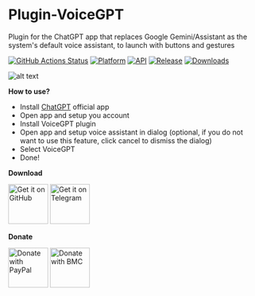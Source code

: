 # Plugin-VoiceGPT
Plugin for the ChatGPT app that replaces Google Gemini/Assistant as the system's default voice assistant, to launch with buttons and gestures

[![GitHub Actions Status](https://img.shields.io/github/actions/workflow/status/WSTxda/Plugin-VoiceGPT/.github%2Fworkflows%2Fandroid.yml?style=for-the-badge&logo=github-actions&labelColor=21262D&color=3FB950)](https://github.com/WSTxda/Plugin-VoiceGPT/actions) [![Platform](https://img.shields.io/badge/android-platform?style=for-the-badge&label=platform&labelColor=21262d&color=6e7681)](https://www.android.com) [![API](https://img.shields.io/badge/24%2B-level?style=for-the-badge&logo=android&logoColor=3cd382&label=API&labelColor=21262d&color=ff663b)](https://developer.android.com/studio/releases/platforms) [![Release](https://img.shields.io/github/v/release/WSTxda/VoiceGPT?display_name=tag&style=for-the-badge&logo=github&labelColor=21262d&color=1f6feb)](https://github.com/WSTxda/VoiceGPT/releases/latest) [![Downloads](https://img.shields.io/github/downloads/WSTxda/VoiceGPT/total?style=for-the-badge&labelColor=21262d&color=238636)](https://github.com/WSTxda/VoiceGPT/releases)

![alt text](https://raw.githubusercontent.com/WSTxda/VoiceGPT/main/images/Banner.png)

**How to use?**

- Install [ChatGPT](https://play.google.com/store/apps/details?id=com.openai.chatgpt) official app
- Open app and setup you account
- Install VoiceGPT plugin
- Open app and setup voice assistant in dialog (optional, if you do not want to use this feature,
  click cancel to dismiss the dialog)
- Select VoiceGPT
- Done!

**Download**

[<img src="https://raw.githubusercontent.com/WSTxda/QP-Gallery-Releases/master/Images/GitHub.svg"
      alt='Get it on GitHub'
      height="80">](https://github.com/WSTxda/VoiceGPT/releases/latest) [<img src="https://raw.githubusercontent.com/WSTxda/QP-Gallery-Releases/master/Images/Telegram.svg"
      alt='Get it on Telegram'
      height="80">](https://t.me/WSTprojects)

**Donate**

[<img src="https://raw.githubusercontent.com/WSTxda/QP-Gallery-Releases/master/Images/PayPal.svg"
      alt='Donate with PayPal'
      height="80">](https://bit.ly/2lV0E6u) [<img src="https://raw.githubusercontent.com/WSTxda/QP-Gallery-Releases/master/Images/BMC.svg"
      alt='Donate with BMC'
      height="80">](https://www.buymeacoffee.com/wstxda)

